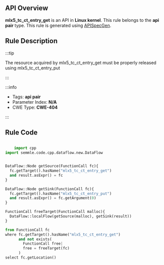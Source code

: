 ---
---


## API Overview
**mlx5_tc_ct_entry_get** is an API in **Linux kernel**. This rule belongs to the **api pair** type. This rule is generated using [APISpecGen](../../tools/APISpecGen).
## Rule Description

:::tip

The resource acquired by mlx5_tc_ct_entry_get must be properly released using mlx5_tc_ct_entry_put

:::

:::info

- Tags: **api pair**
- Parameter Index: **N/A**
- CWE Type: **CWE-404**

:::

## Rule Code
```python

    import cpp
import semmle.code.cpp.dataflow.new.DataFlow


DataFlow::Node getSource(FunctionCall fc){
  fc.getTarget().hasName("mlx5_tc_ct_entry_get")
  and result.asExpr() = fc
}

DataFlow::Node getSink(FunctionCall fc){
  fc.getTarget().hasName("mlx5_tc_ct_entry_put")
  and result.asExpr() = fc.getArgument(0)
}

FunctionCall freeTarget(FunctionCall malloc){
  DataFlow::localFlow(getSource(malloc), getSink(result))
}

from FunctionCall fc
where fc.getTarget().hasName("mlx5_tc_ct_entry_get")
      and not exists(
        FunctionCall free| 
        free = freeTarget(fc)
      )
select fc.getLocation()

    
```